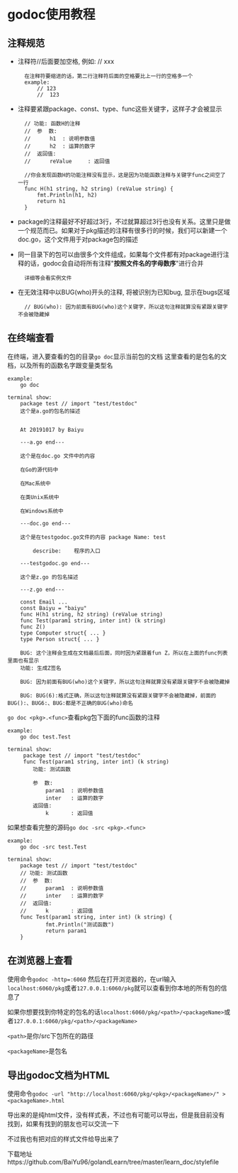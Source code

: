 # godoc使用教程
## 注释规范
* 注释符//后面要加空格, 例如: // xxx

        在注释符要缩进的话，第二行注释符后面的空格要比上一行的空格多一个
        example:
            // 123
            //  123
* 注释要紧跟package、const、type、func这些关键字，这样子才会被显示
  
        // 功能: 函数H的注释
        //  参  数:
        //     	h1	: 说明参数值
        //     	h2	: 运算的数字
        //  返回值:
        //     	reValue 	: 返回值
        
        //你会发现函数H的功能注释没有显示，这是因为功能函数注释与关键字func之间空了一行
        func H(h1 string, h2 string) (reValue string) {
            fmt.Println(h1, h2)
            return h1
        }
* package的注释最好不好超过3行，不过就算超过3行也没有关系。这里只是做一个规范而已。如果对于pkg描述的注释有很多行的时候，我们可以新建一个doc.go，这个文件用于对package包的描述
* 同一目录下的包可以由很多个文件组成，如果每个文件都有对package进行注释的话，godoc会自动将所有注释"**按照文件名的字母数序**"进行合并
        
        详细等会看实例文件        
* 在无效注释中以BUG(who)开头的注释, 将被识别为已知bug, 显示在bugs区域    

        // BUG(who): 因为前面有BUG(who)这个关键字，所以这句注释就算没有紧跟关键字不会被隐藏掉

## 在终端查看
在终端，进入要查看的包的目录`go doc`显示当前包的文档
这里查看的是包名的文档，以及所有的函数名字跟变量类型名

    example:
        go doc
        
    terminal show:
        package test // import "test/testdoc"
        这个是a.go的包名的描述


        At 20191017 by Baiyu
        
        ---a.go end---
        
        这个是在doc.go 文件中的内容
        
        在Go的源代码中
        
        在Mac系统中
        
        在类Unix系统中
        
        在Windows系统中
        
        ---doc.go end---
        
        这个是在testgodoc.go文件的内容 package Name: test
        
            describe:    程序的入口
        
        ---testgodoc.go end---
        
        这个是z.go 的包名描述
        
        ---z.go end---
        
        const Email ...
        const Baiyu = "baiyu"
        func H(h1 string, h2 string) (reValue string)
        func Test(param1 string, inter int) (k string)
        func Z()
        type Computer struct{ ... }
        type Person struct{ ... }
        
        BUG: 这个注释会生成在文档最后后面，同时因为紧跟着fun Z，所以在上面的func列表里面也有显示
        功能: 生成Z签名
        
        BUG: 因为前面有BUG(who)这个关键字，所以这句注释就算没有紧跟关键字不会被隐藏掉
        
        BUG: BUG(6):格式正确，所以这句注释就算没有紧跟关键字不会被隐藏掉，前面的BUG():、BUG6:、BUG:都是不正确的BUG(who)命名

`go doc <pkg>.<func>`查看pkg包下面的func函数的注释
    
    example:
        go doc test.Test
        
    terminal show:
         package test // import "test/testdoc"
         func Test(param1 string, inter int) (k string)
            功能: 测试函数
       
            参  数:
                param1  : 说明参数值
                inter   : 运算的数字
            返回值:
                k       : 返回值

如果想查看完整的源码`go doc -src <pkg>.<func>`

    example: 
        go doc -src test.Test 
        
    terminal show:
        package test // import "test/testdoc"
        // 功能: 测试函数
        //  参  数:
        //      param1  : 说明参数值
        //      inter   : 运算的数字
        //  返回值:
        //      k       : 返回值
        func Test(param1 string, inter int) (k string) {
                fmt.Println("测试函数")
                return param1
        }

## 在浏览器上查看
使用命令`godoc -http=:6060`
然后在打开浏览器的，在url输入`localhost:6060/pkg`或者`127.0.0.1:6060/pkg`就可以查看到你本地的所有包的信息了

如果你想要找到你特定的包名的话`localhost:6060/pkg/<path>/<packageName>`或者`127.0.0.1:6060/pkg/<path>/<packageName>`

`<path>`是你/src下包所在的路径

`<packageName>`是包名

## 导出godoc文档为HTML
使用命令`godoc -url "http://localhost:6060/pkg/<pkg>/<packageName>/" > <packageName>.html`

导出来的是纯html文件，没有样式表，不过也有可能可以导出，但是我目前没有找到，如果有找到的朋友也可以交流一下

不过我也有把对应的样式文件给导出来了

下载地址https://github.com/BaiYu96/golandLearn/tree/master/learn_doc/stylefile
